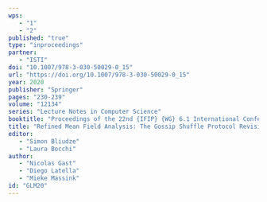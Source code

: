 ```yaml
---
wps: 
   - "1"
   - "2"
published: "true"
type: "inproceedings"
partner: 
   - "ISTI"
doi: "10.1007/978-3-030-50029-0_15"
url: "https://doi.org/10.1007/978-3-030-50029-0_15"
year: 2020
publisher: "Springer"
pages: "230-239"
volume: "12134"
series: "Lecture Notes in Computer Science"
booktitle: "Proceedings of the 22nd {IFIP} {WG} 6.1 International Conference on  Coordination Models and Languages (COORDINATION 2020),  Held as Part of the 15th International Federated Conference on  Distributed Computing Techniques (DisCoTec 2020)"
title: "Refined Mean Field Analysis: The Gossip Shuffle Protocol Revisited"
editor: 
   - "Simon Bliudze"
   - "Laura Bocchi"
author: 
   - "Nicolas Gast"
   - "Diego Latella"
   - "Mieke Massink"
id: "GLM20"
---
```

